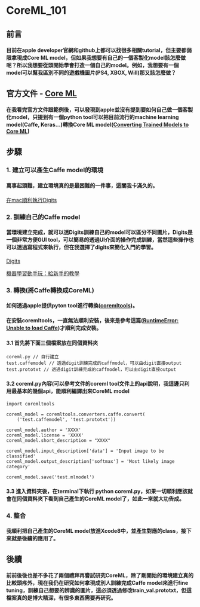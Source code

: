 # CoreML_101

## 	前言

#### 目前在apple developer官網和github上都可以找很多相關tutorial，但主要都侷限拿現成Core ML model，但如果我想要有自己的一個客製化model該怎麼做呢？所以我想要從頭開始學會打造一個自己的model。例如，我想要有一個model可以幫我區別不同的遊戲機圖片(PS4, XBOX, Will)那又該怎麼做？


## 	官方文件 - [Core ML](https://developer.apple.com/machine-learning/)

#### 在我看完官方文件跟範例後，可以發現到apple並沒有提到要如何自己做一個客製化model，只提到有一個python tool可以把目前流行的machine learning model(Caffe, Keras...)轉換Core ML model([Converting Trained Models to Core ML](https://developer.apple.com/documentation/coreml/converting_trained_models_to_core_ml))


## 	步驟

### 1. 建立可以產生Caffe model的環境 
#### 萬事起頭難，建立環境真的是最困難的一件事，這關我卡滿久的。

[在mac順利執行Digits](https://github.com/htaiwan/CoreML_101/blob/master/Compiler%20Caffe%20and%20use%20DIGITS%20on%20Mac%20Sierra%2010.12.5%20.md)

### 2. 訓練自己的Caffe model
#### 當環境建立完成，就可以透Digits訓練自己的model可以區分不同圖片，Digits是一個非常方便GUI tool，可以簡易的透過UI介面的操作完成訓練，當然這些操作也可以透過寫程式來執行，但在我選擇了digits來簡化入門的學習。

[Digits](https://github.com/NVIDIA/DIGITS)

[機器學習動手玩：給新手的教學](https://github.com/humphd/have-fun-with-machine-learning/blob/master/README_zh-tw.md)


### 3. 轉換(將Caffe轉換成CoreML)
####  如何透過apple提供pyton tool進行轉換([coremltools](https://pypi.python.org/pypi/coremltools))。

#### 在安裝coremltools，一直無法順利安裝，後來是參考這篇([RuntimeError: Unable to load Caffe](https://forums.developer.apple.com/thread/78826))才順利完成安裝。

#### 3.1 首先將下面三個檔案放在同個資料夾

```
coreml.py // 自行建立test.caffemodel // 透過digit訓練完成的caffmodel，可以由digit直接outputtest.prototxt // 透過digit訓練完成的caffmodel，可以由digit直接output

```

#### 3.2 coreml.py內容(可以參考文件的coreml tool文件上的api說明，我這邊只利用最基本的幾個api，能順利編譯出來CoreML model 

```
import coremltools

coreml_model = coremltools.converters.caffe.convert(
    ('test.caffemodel', 'test.prototxt'))
    
coreml_model.author = 'XXXX'
coreml_model.license = 'XXXX'
coreml_model.short_description = "XXXX"

coreml_model.input_description['data'] = 'Input image to be classified'
coreml_model.output_description['softmax'] = 'Most likely image category'

coreml_model.save('test.mlmodel')

```

#### 3.3 進入資料夾後，在terminal下執行 python coreml.py，如果一切順利應該就會在同個資料夾下看到自己產生的CoreML model了，如此一來就大功告成。


### 4. 整合
#### 我順利把自己產生的CoreML model放進Xcode8中，並產生對應的class，接下來就是後續的應用了。


## 	後續

#### 前前後後也差不多花了兩個禮拜再嘗試研究CoreML，除了剛開始的環境建立真的比較頭疼外，現在我仍在研究如何拿現成別人訓練完成Caffe model來進行fine tuning，訓練自己想要的辨識的圖片，這必須透過修改train_val.prototxt，但這檔案真的是博大精深，有很多東西需要再研究。
